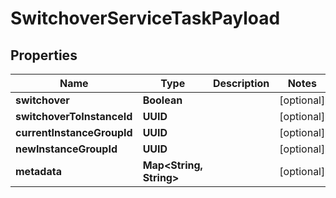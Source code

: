 

# SwitchoverServiceTaskPayload


## Properties

Name | Type | Description | Notes
------------ | ------------- | ------------- | -------------
**switchover** | **Boolean** |  |  [optional]
**switchoverToInstanceId** | **UUID** |  |  [optional]
**currentInstanceGroupId** | **UUID** |  |  [optional]
**newInstanceGroupId** | **UUID** |  |  [optional]
**metadata** | **Map&lt;String, String&gt;** |  |  [optional]



